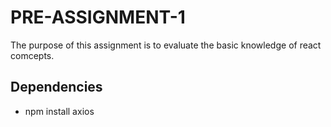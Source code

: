 # PRE-ASSIGNMENT-1

The purpose of this assignment is to evaluate the basic knowledge of react comcepts.

## Dependencies

- npm install axios
